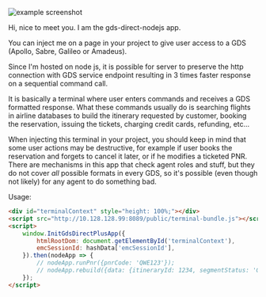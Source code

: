 ![example screenshot](https://gitlab.dyninno.net/client-management-system/gds-direct-nodejs/uploads/803cfa6f85ac4bb3115dfd457ffd85cd/image.png)

Hi, nice to meet you. I am the gds-direct-nodejs app.

You can inject me on a page in your project to give user access to a GDS (Apollo, Sabre, Galileo or Amadeus).

Since I'm hosted on node js, it is possible for server to preserve the http connection with GDS service endpoint resulting in 3 times faster response on a sequential command call.

It is basically a terminal where user enters commands and receives a GDS formatted response. What these commands usually do is searching flights in
airline databases to build the itinerary requested by customer, booking the reservation, issuing the tickets, charging credit cards, refunding, etc...

When injecting this terminal in your project, you should keep in mind that some user actions may be destructive, for example if user books the reservation and forgets to cancel it later, or if he modifies a ticketed PNR.
There are mechanisms in this app that check agent roles and stuff, but they do not cover _all_ possible formats in every GDS, so it's possible (even though not likely) for any agent to do something bad.

Usage:
```html
<div id="terminalContext" style="height: 100%;"></div>
<script src="http://10.128.128.99:8089/public/terminal-bundle.js"></script>
<script>
    window.InitGdsDirectPlusApp({
        htmlRootDom: document.getElementById('terminalContext'),
        emcSessionId: hashData['emcSessionId'],
    }).then(nodeApp => {
        // nodeApp.runPnr({pnrCode: 'QWE123'});
        // nodeApp.rebuild({data: {itineraryId: 1234, segmentStatus: 'GK'}});
    });
</script>
```

